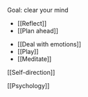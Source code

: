 Goal: clear your mind

* [[Reflect]]
* [[Plan ahead]]
- [[Deal with emotions]]
- [[Play]]
- [[Meditate]]

[[Self-direction]]

[[Psychology]]
